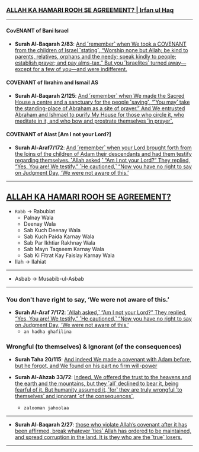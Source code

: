 
### [ALLAH KA HAMARI ROOH SE AGREEMENT? | Irfan ul Haq](https://www.youtube.com/watch?v=osVIq_3Oibs)

***

#### CovENANT of Bani Israel
* __Surah Al-Baqarah 2/83__: [And ˹remember˺ when We took a COVENANT from the children of Israel ˹stating˺, “Worship none but Allah; be kind to parents, relatives, orphans and the needy; speak kindly to people; establish prayer; and pay alms-tax.” But you ˹Israelites˺ turned away—except for a few of you—and were indifferent.]()

#### COVENANT of Ibrahim and Ismail AS
* __Surah Al-Baqarah 2/125__: [And ˹remember˺ when We made the Sacred House a centre and a sanctuary for the people ˹saying˺, “˹You may˺ take the standing-place of Abraham as a site of prayer.” And We entrusted Abraham and Ishmael to purify My House for those who circle it, who meditate in it, and who bow and prostrate themselves ˹in prayer˺.]()

#### COVENANT of Alast [Am I not your Lord?]
* __Surah Al-Araf7/172__: [And ˹remember˺ when your Lord brought forth from the loins of the children of Adam their descendants and had them testify regarding themselves. ˹Allah asked,˺ “Am I not your Lord?” They replied, “Yes, You are! We testify.” ˹He cautioned,˺ “Now you have no right to say on Judgment Day, ‘We were not aware of this.’
](https://quran.com/7/172)

***

## [ALLAH KA HAMARI ROOH SE AGREEMENT?](https://www.youtube.com/watch?v=osVIq_3Oibs)
* `Rabb` -> Rabubiat
  * Palnay Wala
  * Deenay Wala
  * Sab Kuch Deenay Wala
  * Sab Kuch Paida Karnay Wala
  * Sab Par Ikhtiar Rakhnay Wala
  * Sab Mayn Taqseem Karnay Wala
  * Sab Ki Fitrat Kay Faislay Karnay Wala
* Ilah -> Ilahiat

***

* Asbab -> Musabib-ul-Asbab

***

### You don't have right to say, ‘We were not aware of this.’
* __Surah Al-Araf 7/172__: [˹Allah asked,˺ “Am I not your Lord?” They replied, “Yes, You are! We testify.” ˹He cautioned,˺ “Now you have no right to say on Judgment Day, ‘We were not aware of this.’](https://quran.com/7/172)
  * `an hadha ghafilina`

### Wrongful (to themselves) & Ignorant (of the consequences)
* __Surah Taha 20/115__: [And indeed We made a covenant with Adam before, but he forgot, and We found on his part no firm will-power](https://quranwbw.com/20#115)
 
* __Surah Al-Ahzab 33/72__: [Indeed, We offered the trust to the heavens and the earth and the mountains, but they ˹all˺ declined to bear it, being fearful of it. But humanity assumed it, ˹for˺ they are truly wrongful ˹to themselves˺ and ignorant ˹of the consequences˺,](https://quran.com/33/72)
  * `zalooman jahoolaa`


***

* __Surah Al-Baqarah 2/27__: [those who violate Allah’s covenant after it has been affirmed, break whatever ˹ties˺ Allah has ordered to be maintained, and spread corruption in the land. It is they who are the ˹true˺ losers.](https://quran.com/2/27)

*** 




